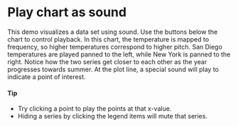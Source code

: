 # Play chart as sound

This demo visualizes a data set using sound. Use the buttons below the chart to control playback.
In this chart, the temperature is mapped to frequency, so higher temperatures correspond to higher pitch.
San Diego temperatures are played panned to the left, while New York is panned to the right.
Notice how the two series get closer to each other as the year progresses towards summer.
At the plot line, a special sound will play to indicate a point of interest.

#### Tip

-   Try clicking a point to play the points at that x-value.
-   Hiding a series by clicking the legend items will mute that series.
